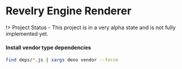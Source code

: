 # Revelry Engine Renderer

!> Project Status - This project is in a very alpha state and is not fully implemented yet.


#### Install vendor type dependencies

```sh
find deps/*.js | xargs deno vendor --force
```

